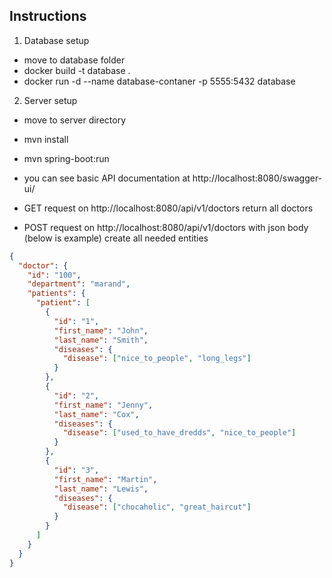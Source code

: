 ## Instructions
1. Database setup
  - move to database folder
  - docker build -t database .
  - docker run -d --name database-contaner -p 5555:5432 database

2. Server setup
  - move to server directory
  - mvn install
  - mvn spring-boot:run

- you can see basic API documentation at http://localhost:8080/swagger-ui/
- GET request on http://localhost:8080/api/v1/doctors return all doctors
- POST request on http://localhost:8080/api/v1/doctors with json body (below is example) create all needed entities
```json
{
  "doctor": {
    "id": "100",
    "department": "marand",
    "patients": {
      "patient": [
        {
          "id": "1",
          "first_name": "John",
          "last_name": "Smith",
          "diseases": {
            "disease": ["nice_to_people", "long_legs"]
          }
        },
        {
          "id": "2",
          "first_name": "Jenny",
          "last_name": "Cox",
          "diseases": {
            "disease": ["used_to_have_dredds", "nice_to_people"]
          }
        },
        {
          "id": "3",
          "first_name": "Martin",
          "last_name": "Lewis",
          "diseases": {
            "disease": ["chocaholic", "great_haircut"]
          }
        }
      ]
    }
  }
}
```
